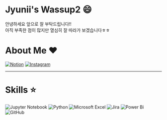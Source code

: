 # Jyunii's Wassup2 :smile:         
안녕하세요 앞으로 잘 부탁드립니다!!    
아직 부족한 점이 많지만 열심히 잘 따라가 보겠습니다ㅎㅎ    


             
# About Me :heart:   
[![Notion](https://img.shields.io/badge/Notion-%23000000.svg?style=for-the-badge&logo=notion&logoColor=white)](https://www.notion.so/oreumi/b0194af8f29d4114aa80f990243d2581)
[![Instagram](https://img.shields.io/badge/Instagram-%23E4405F.svg?style=for-the-badge&logo=Instagram&logoColor=white)](https://www.instagram.com/o__zyunii/)


------------------------------                     
# Skills :star:    
![Jupyter Notebook](https://img.shields.io/badge/jupyter-%23FA0F00.svg?style=for-the-badge&logo=jupyter&logoColor=white)
![Python](https://img.shields.io/badge/python-3670A0?style=for-the-badge&logo=python&logoColor=ffdd54)
![Microsoft Excel](https://img.shields.io/badge/Microsoft_Excel-217346?style=for-the-badge&logo=microsoft-excel&logoColor=white)
![Jira](https://img.shields.io/badge/jira-%230A0FFF.svg?style=for-the-badge&logo=jira&logoColor=white)
![Power Bi](https://img.shields.io/badge/power_bi-F2C811?style=for-the-badge&logo=powerbi&logoColor=black)
![GitHub](https://img.shields.io/badge/github-%23121011.svg?style=for-the-badge&logo=github&logoColor=white)


